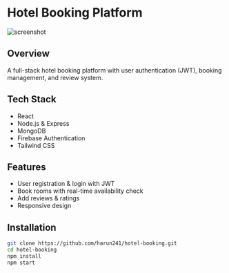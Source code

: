 # Hotel Booking Platform

![screenshot](./screenshot.png)

## Overview  
A full-stack hotel booking platform with user authentication (JWT), booking management, and review system.

## Tech Stack  
- React  
- Node.js & Express  
- MongoDB  
- Firebase Authentication  
- Tailwind CSS

## Features  
- User registration & login with JWT  
- Book rooms with real-time availability check  
- Add reviews & ratings  
- Responsive design

## Installation

```bash
git clone https://github.com/harun241/hotel-booking.git
cd hotel-booking
npm install
npm start
